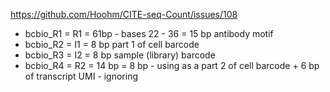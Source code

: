
https://github.com/Hoohm/CITE-seq-Count/issues/108

- bcbio_R1 = R1 = 61bp - bases 22 - 36 = 15 bp antibody motif
- bcbio_R2 = I1 = 8 bp part 1 of cell barcode
- bcbio_R3 = I2 = 8 bp sample (library) barcode
- bcbio_R4 = R2 = 14 bp = 8 bp - using as a part 2 of cell barcode + 6 bp of transcript UMI - ignoring
